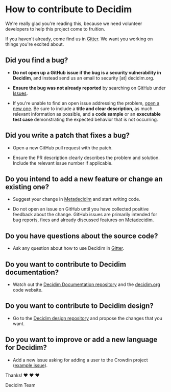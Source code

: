 # How to contribute to Decidim

We're really glad you're reading this, because we need volunteer developers to help this project come to fruition.

If you haven't already, come find us in [Gitter](https://gitter.im/decidim/decidim). We want you working on things you're excited about.

## Did you find a bug?

* **Do not open up a GitHub issue if the bug is a security vulnerability in Decidim**, and instead send us an email to security [at] decidim.org.

* **Ensure the bug was not already reported** by searching on GitHub under [Issues](https://github.com/decidim/decidim/issues).

* If you're unable to find an open issue addressing the problem, [open a new one](https://github.com/decidim/decidim/issues/new). Be sure to include a **title and clear description**, as much relevant information as possible, and a **code sample** or an **executable test case** demonstrating the expected behavior that is not occurring.

## Did you write a patch that fixes a bug?

* Open a new GitHub pull request with the patch.

* Ensure the PR description clearly describes the problem and solution. Include the relevant issue number if applicable.

## Do you intend to add a new feature or change an existing one?

* Suggest your change in [Metadecidim](https://meta.decidim.barcelona/processes/roadmap) and start writing code.

* Do not open an issue on GitHub until you have collected positive feedback about the change. GitHub issues are primarily intended for bug reports, fixes and already discussed features on [Metadecidim](https://meta.decidim.barcelona/processes/roadmap).

## Do you have questions about the source code?

* Ask any question about how to use Decidim in [Gitter](https://gitter.im/decidim/decidim).

## Do you want to contribute to Decidim documentation?

* Watch out the [Decidim Documentation repository](https://github.com/decidim/docs.decidim.org) and the [decidim.org](https://github.com/decidim/decidim.org) code website.

## Do you want to contribute to Decidim design?

* Go to the [Decidim design repository](https://github.com/decidim/design) and propose the changes that you want.

## Do you want to improve or add a new language for Decidim?

* Add a new issue asking for adding a user to the Crowdin project ([example issue](https://github.com/decidim/decidim/issues/2073)).

Thanks! :heart: :heart: :heart:

Decidim Team
